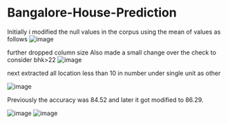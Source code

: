 # Bangalore-House-Prediction

Initially i modified the null values in the corpus using the mean of values as follows
 ![image](https://user-images.githubusercontent.com/108566907/203056846-67d3d01d-6152-481c-b9e1-c5b28027aaa6.png)


further dropped column size 
Also made a small change over the check to consider bhk>22
 ![image](https://user-images.githubusercontent.com/108566907/203057359-addbc9a2-99c5-4fd1-8bd1-f32ec4b12f16.png)


next extracted all location less than 10 in number under single unit as other 
 
![image](https://user-images.githubusercontent.com/108566907/203057387-ceb3d432-947e-4fca-a138-3d8c359886d4.png)

Previously the accuracy was 84.52 and later it got modified to 86.29.
 
 ![image](https://user-images.githubusercontent.com/108566907/203057414-8f4812eb-1fc6-4dee-bd71-200cfe5e3c1d.png)
![image](https://user-images.githubusercontent.com/108566907/203057447-649422eb-c9e1-4b8e-9b83-c001d077cc56.png)

